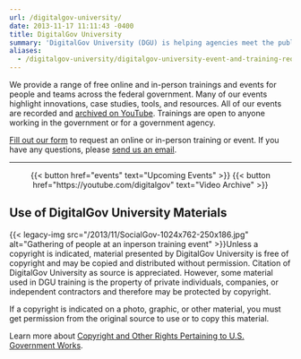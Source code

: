 ```yaml
---
url: /digitalgov-university/
date: 2013-11-17 11:11:43 -0400
title: DigitalGov University
summary: 'DigitalGov University (DGU) is helping agencies meet the public&rsquo;s 21st century digital expectations by providing a platform for federal agencies to share innovations, offer case-studies, host summits and workshops and connect with each other.'
aliases:
  - /digitalgov-university/digitalgov-university-event-and-training-request-form/
---
```


We provide a range of free online and in-person trainings and events for people and teams across the federal government. Many of our events highlight innovations, case studies, tools, and resources. All of our events are recorded and [archived on YouTube](https://youtube.com/digitalgov). Trainings are open to anyone working in the government or for a government agency.

[Fill out our form](https://docs.google.com/a/gsa.gov/forms/d/e/1FAIpQLSdiVKVO9g9PVKdifYwJ76O8zUxg7YTycNodDxN4FnbHiG9Drw/viewform) to request an online or in-person training or event. If you have any questions, please [send us an email](mailto:digitalgovu@gsa.gov).

<hr style="border: none" />

<p style="text-align: center">
  {{< button href="events" text="Upcoming Events" >}}
  {{< button href="https://youtube.com/digitalgov" text="Video Archive" >}}
</p>

## Use of DigitalGov University Materials

{{< legacy-img src="/2013/11/SocialGov-1024x762-250x186.jpg" alt="Gathering of people at an inperson training event" >}}Unless a copyright is indicated, material presented by DigitalGov University is free of copyright and may be copied and distributed without permission. Citation of DigitalGov University as source is appreciated. However, some material used in DGU training is the property of private individuals, companies, or independent contractors and therefore may be protected by copyright.

If a copyright is indicated on a photo, graphic, or other material, you must get permission from the original source to use or to copy this material.

Learn more about [Copyright and Other Rights Pertaining to U.S. Government Works](http://www.usa.gov/copyright.shtml).
